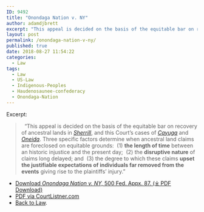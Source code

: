 ```yaml
---
ID: 9492
title: "Onondaga Nation v. NY"
author: adamdjbrett
excerpt: "This appeal is decided on the basis of the equitable bar on recovery of ancestral lands in Sherrill, and this Court’s cases of Cayuga and Oneida. Three specific factors determine when ancestral land claims are foreclosed on equitable grounds:  (1) the length of time between an historic injustice and the present day;  (2) the disruptive nature of claims long delayed; and  (3) the degree to which these claims upset the justifiable expectations of individuals far removed from the events giving rise to the plaintiffs’ injury."
layout: post
permalink: /onondaga-nation-v-ny/
published: true
date: 2018-08-27 11:54:22
categories:
  - Law
tags:
  - Law
  - US-Law
  - Indigenous-Peoples
  - Haudenosaunee-confederacy
  - Onondaga-Nation
---
```

Excerpt:

>   “This appeal is decided on the basis of the equitable bar on recovery of ancestral lands in [_Sherrill_](/sherrill-v-oneida-opinion-of-the-court/), and this Court’s cases of [_Cayuga_](/cayuga-v-pataki/) and [_Oneida_](/oneida-indian-nation-v-county-of-oneida/). Three specific factors determine when ancestral land claims are foreclosed on equitable grounds:  (1) **the length of time** between an historic injustice and the present day;  (2) the **disruptive nature** of claims long delayed; and  (3) the degree to which these claims **upset the justifiable expectations of individuals far removed from the events** giving rise to the plaintiffs’ injury.”

- [Download _Onondaga Nation v. NY,_ 500 Fed. Appx. 87. (⤓ PDF Download)](/assets/pdfs/onondaga_nation_v._state_of_ny.pdf)
- [PDF via CourtListner.com](https://www.courtlistener.com/opinion/810552/onondaga-nation-v-state-of-ny/)
- [Back to Law](/law/).
